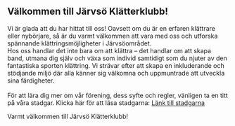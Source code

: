 ## Välkommen till Järvsö Klätterklubb!

Vi är glada att du har hittat till oss! Oavsett om du är en erfaren klättrare eller nybörjare, så är du varmt välkommen att vara med oss och utforska spännande klättringsmöjligheter i Järvsöområdet.
<br />
Hos oss handlar det inte bara om att klättra – det handlar om att skapa band, utmana dig själv och växa som individ samtidigt som du njuter av den fantastiska sporten klättring. Vi strävar efter att skapa en inkluderande och stödjande miljö där alla känner sig välkomna och uppmuntrade att utveckla sina färdigheter.
<br /><br />
För att lära dig mer om vår förening, dess syfte och regler, vänligen ta en titt på våra stadgar. Klicka här för att läsa stadgarna: [Länk till stadgarna](stadgar.md)

Varmt välkommen till Järvsö Klätterklubb!
